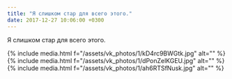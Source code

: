 ```yaml
---
title: "Я слишком стар для всего этого."
date: 2017-12-27 10:06:00 +0300
---
```


Я слишком стар для всего этого.


{% include media.html f="/assets/vk_photos/1/kD4rc9BWGtk.jpg" alt="" %}
{% include media.html f="/assets/vk_photos/1/dPonZelKGEU.jpg" alt="" %}
{% include media.html f="/assets/vk_photos/1/ah6RTSfNusk.jpg" alt="" %}
